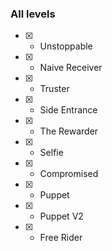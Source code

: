 ### All levels

- [x] - Unstoppable
- [x] - Naive Receiver
- [x] - Truster
- [x] - Side Entrance
- [x] - The Rewarder
- [x] - Selfie
- [x] - Compromised
- [x] - Puppet
- [x] - Puppet V2
- [x] - Free Rider